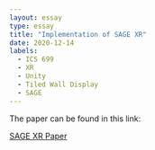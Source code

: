 ```yaml
---
layout: essay
type: essay
title: "Implementation of SAGE XR"
date: 2020-12-14
labels:
  - ICS 699
  - XR
  - Unity
  - Tiled Wall Display
  - SAGE
---
```


The paper can be found in this link: 

<a href="https://drive.google.com/file/d/10oIAynEczjO76QM-pVszoYnaTzf1IRVG/view?usp=sharing"><i class="large google-drive icon "></i>SAGE XR Paper</a>
